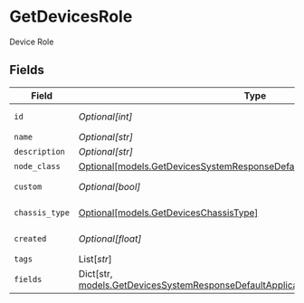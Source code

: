 # GetDevicesRole

Device Role


## Fields

| Field                                                                                                                                                               | Type                                                                                                                                                                | Required                                                                                                                                                            | Description                                                                                                                                                         |
| ------------------------------------------------------------------------------------------------------------------------------------------------------------------- | ------------------------------------------------------------------------------------------------------------------------------------------------------------------- | ------------------------------------------------------------------------------------------------------------------------------------------------------------------- | ------------------------------------------------------------------------------------------------------------------------------------------------------------------- |
| `id`                                                                                                                                                                | *Optional[int]*                                                                                                                                                     | :heavy_minus_sign:                                                                                                                                                  | Device Role identifier                                                                                                                                              |
| `name`                                                                                                                                                              | *Optional[str]*                                                                                                                                                     | :heavy_minus_sign:                                                                                                                                                  | Name                                                                                                                                                                |
| `description`                                                                                                                                                       | *Optional[str]*                                                                                                                                                     | :heavy_minus_sign:                                                                                                                                                  | Description                                                                                                                                                         |
| `node_class`                                                                                                                                                        | [Optional[models.GetDevicesSystemResponseDefaultNodeClass]](../models/getdevicessystemresponsedefaultnodeclass.md)                                                  | :heavy_minus_sign:                                                                                                                                                  | Node Class                                                                                                                                                          |
| `custom`                                                                                                                                                            | *Optional[bool]*                                                                                                                                                    | :heavy_minus_sign:                                                                                                                                                  | Is custom node role?                                                                                                                                                |
| `chassis_type`                                                                                                                                                      | [Optional[models.GetDevicesChassisType]](../models/getdeviceschassistype.md)                                                                                        | :heavy_minus_sign:                                                                                                                                                  | Chassis Type                                                                                                                                                        |
| `created`                                                                                                                                                           | *Optional[float]*                                                                                                                                                   | :heavy_minus_sign:                                                                                                                                                  | Date created                                                                                                                                                        |
| `tags`                                                                                                                                                              | List[*str*]                                                                                                                                                         | :heavy_minus_sign:                                                                                                                                                  | Tags                                                                                                                                                                |
| `fields`                                                                                                                                                            | Dict[str, [models.GetDevicesSystemResponseDefaultApplicationJSONResponseBodyFields](../models/getdevicessystemresponsedefaultapplicationjsonresponsebodyfields.md)] | :heavy_minus_sign:                                                                                                                                                  | Custom Fields                                                                                                                                                       |